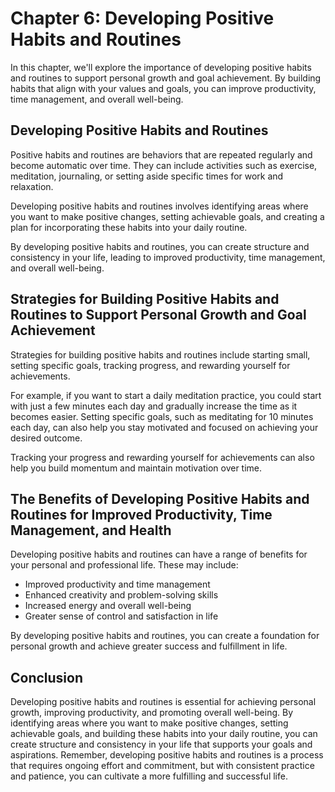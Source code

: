 Chapter 6: Developing Positive Habits and Routines
==================================================

In this chapter, we'll explore the importance of developing positive habits and routines to support personal growth and goal achievement. By building habits that align with your values and goals, you can improve productivity, time management, and overall well-being.

Developing Positive Habits and Routines
---------------------------------------

Positive habits and routines are behaviors that are repeated regularly and become automatic over time. They can include activities such as exercise, meditation, journaling, or setting aside specific times for work and relaxation.

Developing positive habits and routines involves identifying areas where you want to make positive changes, setting achievable goals, and creating a plan for incorporating these habits into your daily routine.

By developing positive habits and routines, you can create structure and consistency in your life, leading to improved productivity, time management, and overall well-being.

Strategies for Building Positive Habits and Routines to Support Personal Growth and Goal Achievement
----------------------------------------------------------------------------------------------------

Strategies for building positive habits and routines include starting small, setting specific goals, tracking progress, and rewarding yourself for achievements.

For example, if you want to start a daily meditation practice, you could start with just a few minutes each day and gradually increase the time as it becomes easier. Setting specific goals, such as meditating for 10 minutes each day, can also help you stay motivated and focused on achieving your desired outcome.

Tracking your progress and rewarding yourself for achievements can also help you build momentum and maintain motivation over time.

The Benefits of Developing Positive Habits and Routines for Improved Productivity, Time Management, and Health
--------------------------------------------------------------------------------------------------------------

Developing positive habits and routines can have a range of benefits for your personal and professional life. These may include:

* Improved productivity and time management
* Enhanced creativity and problem-solving skills
* Increased energy and overall well-being
* Greater sense of control and satisfaction in life

By developing positive habits and routines, you can create a foundation for personal growth and achieve greater success and fulfillment in life.

Conclusion
----------

Developing positive habits and routines is essential for achieving personal growth, improving productivity, and promoting overall well-being. By identifying areas where you want to make positive changes, setting achievable goals, and building these habits into your daily routine, you can create structure and consistency in your life that supports your goals and aspirations. Remember, developing positive habits and routines is a process that requires ongoing effort and commitment, but with consistent practice and patience, you can cultivate a more fulfilling and successful life.
